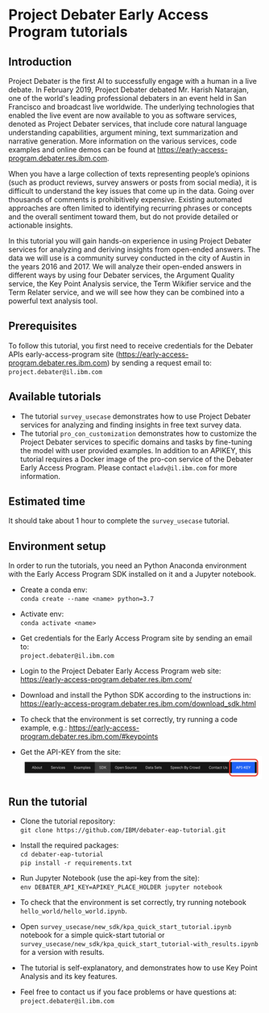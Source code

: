 # Project Debater Early Access Program tutorials
## Introduction
Project Debater is the first AI to successfully engage with a human in a live debate. In February 2019, Project Debater debated Mr. Harish Natarajan, one of the world's leading professional debaters in an event held in San Francisco and broadcast live worldwide. The underlying technologies that enabled the live event are now available to you as software services, denoted as Project Debater services, that include core natural language understanding capabilities, argument mining, text summarization and narrative generation. More information on the various services, code examples and online demos can be found at https://early-access-program.debater.res.ibm.com.

When you have a large collection of texts representing people’s opinions (such as product reviews, survey answers or posts from social media), it is difficult to understand the key issues that come up in the data. Going over thousands of comments is prohibitively expensive. Existing automated approaches are often limited to identifying recurring phrases or concepts and the overall sentiment toward them, but do not provide detailed or actionable insights.

In this tutorial you will gain hands-on experience in using Project Debater services for analyzing and deriving insights from open-ended answers. The data we will use is a community survey conducted in the city of Austin in the years 2016 and 2017. We will analyze their open-ended answers in different ways by using four Debater services, the Argument Quality service, the Key Point Analysis service, the Term Wikifier service and the Term Relater service, and we will see how they can be combined into a powerful text analysis tool.

## Prerequisites
To follow this tutorial, you first need to receive credentials for the Debater APIs early-access-program site (https://early-access-program.debater.res.ibm.com) by sending a request email to: `project.debater@il.ibm.com`

## Available tutorials
* The tutorial `survey_usecase` demonstrates how to use Project Debater services for analyzing and finding insights in free text survey data. 
* The tutorial `pro_con_customization` demonstrates how to customize the Project Debater services to specific domains and tasks by fine-tuning the model with user provided examples.  In addition to an APIKEY, this tutorial requires a Docker image of the pro-con service of the Debater Early Access Program. Please contact `eladv@il.ibm.com` for more information.

## Estimated time
It should take about 1 hour to complete the `survey_usecase` tutorial.

## Environment setup
In order to run the tutorials, you need an Python Anaconda environment with the Early Access Program SDK installed on it and a Jupyter notebook.

* Create a conda env:<br />
`conda create --name <name> python=3.7`

* Activate env:<br />
`conda activate <name>`

* Get credentials for the Early Access Program site by sending an email to:<br />
`project.debater@il.ibm.com`

* Login to the Project Debater Early Access Program web site:<br />
https://early-access-program.debater.res.ibm.com/

* Download and install the Python SDK according to the instructions in:<br />
https://early-access-program.debater.res.ibm.com/download_sdk.html
  
* To check that the environment is set correctly, try running a code example, e.g.:
https://early-access-program.debater.res.ibm.com/#keypoints

* Get the API-KEY from the site:
![Image of get api_key](./tabs.png)


## Run the tutorial

* Clone the tutorial repository:<br />
`git clone https://github.com/IBM/debater-eap-tutorial.git`

* Install the required packages:<br />
`cd debater-eap-tutorial`<br />
`pip install -r requirements.txt`

* Run Jupyter Notebook (use the api-key from the site):<br />
`env DEBATER_API_KEY=APIKEY_PLACE_HOLDER jupyter notebook`

* To check that the environment is set correctly, try running notebook `hello_world/hello_world.ipynb`.

* Open `survey_usecase/new_sdk/kpa_quick_start_tutorial.ipynb` notebook for a simple quick-start tutorial or `survey_usecase/new_sdk/kpa_quick_start_tutorial-with_results.ipynb` for a version with results.

* The tutorial is self-explanatory, and demonstrates how to use Key Point Analysis and its key features.

* Feel free to contact us if you face problems or have questions at: <br />`project.debater@il.ibm.com`